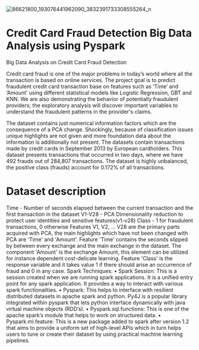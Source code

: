 ![86621800_193076441962090_3832391733308555264_n](https://user-images.githubusercontent.com/57547960/92521082-a02a7600-f1ea-11ea-9c2b-9c7836a7d189.jpg)


# Credit Card Fraud Detection Big Data Analysis using Pyspark
Big Data Analysis on Credit Card Fraud Detection

Credit card fraud is one of the major problems in today’s world where all the transaction is based on online services. The project goal is to predict fraudulent credit card transaction base on features such as ‘Time’ and ‘Amount’ using different statistical models like Logistic Regression, GBT and KNN. We are also demonstrating the behavior of potentially fraudulent providers; the exploratory analysis will discover important variables to understand the fraudulent patterns in the provider's claims.

The dataset contains just numerical information factors which are the consequence of a PCA change. Shockingly, because of classification issues unique highlights are not given and more foundation data about the information is additionally not present.
The datasets contain transactions made by credit cards in September 2013 by European cardholders. This dataset presents transactions that occurred in two days, where we have 492 frauds out of 284,807 transactions. The dataset is highly unbalanced, the positive class (frauds) account for 0.172% of all transactions.

# Dataset description
Time - Number of seconds elapsed between the current transaction and the first transaction in the dataset
V1-V28 - PCA Dimensionality reduction to protect user identities and sensitive features(v1-v28)
Class - 1 for fraudulent transactions, 0 otherwise
Features V1, V2, ... V28 are the primary parts acquired with PCA, the main highlights which have not been changed with PCA are 'Time' and 'Amount'. Feature 'Time' contains the seconds slipped by between every exchange and the main exchange in the dataset. The component 'Amount' is the exchange Amount, this element can be utilized for instance dependent cost-delicate learning. Feature 'Class' is the response variable and it takes value 1 if there should arise an occurrence of fraud and 0 in any case.
Spark Techniques:
• Spark Session: This is a session created when we are running spark applications. It is a unified entry point for any spark application. It provides a way to interact with various spark functionalities.
• Pyspark: This helps to interface with resilient distributed datasets in apache spark and python. Py4J is a popular library integrated within pyspark that lets python interface dynamically with java virtual machine objects (RDD’s).
• Pyspark.sql.functions: This is one of the apache spark’s module that helps to work on structured data.
• Pyspark.ml.feature: This is a new package added to spark after version 1.2 that aims to provide a uniform set of high-level APIs which in turn helps users to tune or create their dataset by using practical machine learning pipelines.
